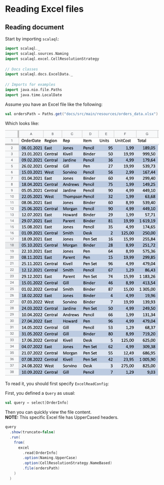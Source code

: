 # Reading Excel files

## Reading document

Start by importing `scalaql`:

```scala mdoc
import scalaql._
import scalaql.sources.Naming
import scalaql.excel.CellResolutionStrategy

// Docs classes
import scalaql.docs.ExcelData._

// Imports for examples
import java.nio.file.Paths
import java.time.LocalDate
```

Assume you have an Excel file like the following:

```scala mdoc
val ordersPath = Paths.get("docs/src/main/resources/orders_data.xlsx")
```

Which looks like:

![Input excel document](excel_input_file.png)

To read it, you should first specify `ExcelReadConfig`:

First, you defined a `Query` as usual:

```scala mdoc
val query = select[OrderInfo]
```

Then you can quickly view the file content.  
**NOTE:** This specific Excel file has UpperCased headers.

```scala mdoc
query
  .show(truncate=false)
  .run(
    from(
      excel
        .read[OrderInfo]
        .option(Naming.UpperCase)
        .option(CellResolutionStrategy.NameBased)
        .file(ordersPath)
    )
  )
```